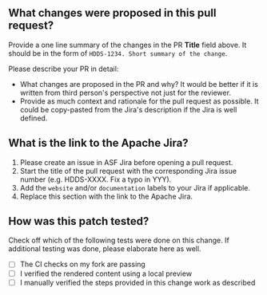 ## What changes were proposed in this pull request?

Provide a one line summary of the changes in the PR **Title** field above.
It should be in the form of `HDDS-1234. Short summary of the change`.

Please describe your PR in detail:
- What changes are proposed in the PR and why? It would be better if it is written from third person's perspective not just for the reviewer.
- Provide as much context and rationale for the pull request as possible. It could be copy-pasted from the Jira's description if the Jira is well defined.

## What is the link to the Apache Jira?

1. Please create an issue in ASF Jira before opening a pull request.
2. Start the title of the pull request with the corresponding Jira issue number (e.g. HDDS-XXXX. Fix a typo in YYY).
3. Add the `website` and/or `documentation` labels to your Jira if applicable.
4. Replace this section with the link to the Apache Jira.

## How was this patch tested?

Check off which of the following tests were done on this change. If additional testing was done, please elaborate here as well.

- [ ] The CI checks on my fork are passing
- [ ] I verified the rendered content using a local preview
- [ ] I manually verified the steps provided in this change work as described
